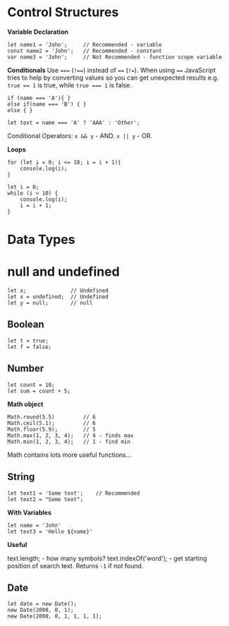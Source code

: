 # Control Structures

**Variable Declaration**
```
let name1 = 'John';     // Recommended - variable
const name2 = 'John';   // Recommended - constant
var name3 = 'John';     // Not Recommended - function scope variable
```

**Conditionals**
Use `===` (`!==`) instead of `==` (`!=`). When using `==` JavaScript tries to help by converting values so you can get unexpected results e.g. `true == 1` is true, while `true === 1` is false.

```
if (name === 'A'){ }
else if(name === 'B') { }
else { }
```

```
let text = name === 'A' ? 'AAA' : 'Other';
```

Conditional Operators:
`x && y` - AND.
`x || y` - OR.


**Loops**
```
for (let i = 0; i <= 10; i = i + 1){
    console.log(i);
}
```

```
let i = 0;
while (i < 10) {
    console.log(i);
    i = i + 1;
}
```

# Data Types

# null and undefined
```
let x;              // Undefined
let x = undefined;  // Undefined
let y = null;       // null
```


## Boolean
```
let t = true;
let f = false;
```


## Number
```
let count = 10;
let sum = count + 5;
```

**Math object**
```
Math.round(5.5)         // 6  
Math.ceil(5.1);         // 6
Math.floor(5.9);        // 5
Math.max(1, 2, 3, 4);   // 4 - finds max
Math.min(1, 2, 3, 4);   // 1 - find min
```
Math contains lots more useful functions...


## String
```
let text1 = 'Some text';    // Recommended
let text2 = "Some text";
```

**With Variables**
```
let name = 'John'
let text3 = 'Hello ${name}'
```

**Useful**

text.length; - how many symbols?
text.indexOf('word'); - get starting position of search text. Returns `-1` if not found.

## Date

```
let date = new Date();
new Date(2000, 0, 1);
new Date(2000, 0, 1, 1, 1, 1);
```
